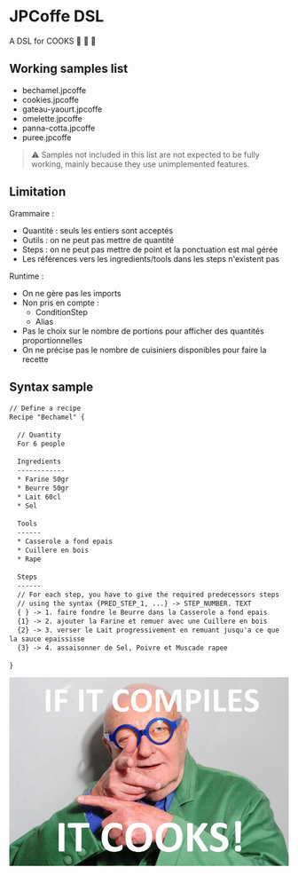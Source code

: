 # JPCoffe DSL

A DSL for COOKS :fork_and_knife: :sushi: :cake:

## Working samples list

- bechamel.jpcoffe
- cookies.jpcoffe
- gateau-yaourt.jpcoffe
- omelette.jpcoffe
- panna-cotta.jpcoffe
- puree.jpcoffe

> :warning: Samples not included in this list are not expected to be fully working, mainly because they use unimplemented features.

## Limitation

Grammaire : 

- Quantité : seuls les entiers sont acceptés
- Outils : on ne peut pas mettre de quantité
- Steps : on ne peut pas mettre de point et la ponctuation est mal gérée
- Les références vers les ingredients/tools dans les steps n'existent pas

Runtime :

- On ne gère pas les imports
- Non pris en compte :
  - ConditionStep
  - Alias
- Pas le choix sur le nombre de portions pour afficher des quantités proportionnelles
- On ne précise pas le nombre de cuisiniers disponibles pour faire la recette


## Syntax sample

```
// Define a recipe
Recipe "Bechamel" {
  
  // Quantity
  For 6 people

  Ingredients
  ------------
  * Farine 50gr
  * Beurre 50gr
  * Lait 60cl
  * Sel

  Tools
  ------
  * Casserole a fond epais
  * Cuillere en bois
  * Rape

  Steps
  ------
  // For each step, you have to give the required predecessors steps
  // using the syntax {PRED_STEP_1, ...} -> STEP_NUMBER. TEXT
  { } -> 1. faire fondre le Beurre dans la Casserole a fond epais
  {1} -> 2. ajouter la Farine et remuer avec une Cuillere en bois
  {2} -> 3. verser le Lait progressivement en remuant jusqu'a ce que la sauce epaississe
  {3} -> 4. assaisonner de Sel, Poivre et Muscade rapee

}
```

![jpmeme](./jpmeme.jpg)
